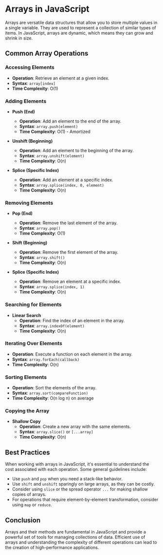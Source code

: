 # Arrays in JavaScript

Arrays are versatile data structures that allow you to store multiple values in a single variable. They are used to represent a collection of similar types of items. In JavaScript, arrays are dynamic, which means they can grow and shrink in size.

## Common Array Operations

### Accessing Elements
- **Operation**: Retrieve an element at a given index.
- **Syntax**: `array[index]`
- **Time Complexity**: O(1)

### Adding Elements
- **Push (End)**
  - **Operation**: Add an element to the end of the array.
  - **Syntax**: `array.push(element)`
  - **Time Complexity**: O(1) - Amortized

- **Unshift (Beginning)**
  - **Operation**: Add an element to the beginning of the array.
  - **Syntax**: `array.unshift(element)`
  - **Time Complexity**: O(n)

- **Splice (Specific Index)**
  - **Operation**: Add an element at a specific index.
  - **Syntax**: `array.splice(index, 0, element)`
  - **Time Complexity**: O(n)

### Removing Elements
- **Pop (End)**
  - **Operation**: Remove the last element of the array.
  - **Syntax**: `array.pop()`
  - **Time Complexity**: O(1)

- **Shift (Beginning)**
  - **Operation**: Remove the first element of the array.
  - **Syntax**: `array.shift()`
  - **Time Complexity**: O(n)

- **Splice (Specific Index)**
  - **Operation**: Remove an element at a specific index.
  - **Syntax**: `array.splice(index, 1)`
  - **Time Complexity**: O(n)

### Searching for Elements
- **Linear Search**
  - **Operation**: Find the index of an element in the array.
  - **Syntax**: `array.indexOf(element)`
  - **Time Complexity**: O(n)

### Iterating Over Elements
- **Operation**: Execute a function on each element in the array.
- **Syntax**: `array.forEach(callback)`
- **Time Complexity**: O(n)

### Sorting Elements
- **Operation**: Sort the elements of the array.
- **Syntax**: `array.sort(compareFunction)`
- **Time Complexity**: O(n log n) on average

### Copying the Array
- **Shallow Copy**
  - **Operation**: Create a new array with the same elements.
  - **Syntax**: `array.slice()` or `[...array]`
  - **Time Complexity**: O(n)

## Best Practices

When working with arrays in JavaScript, it's essential to understand the cost associated with each operation. Some general guidelines include:

- Use `push` and `pop` when you need a stack-like behavior.
- Use `shift` and `unshift` sparingly on large arrays, as they can be costly.
- Consider using `slice` or the spread operator `...` for making shallow copies of arrays.
- For operations that require element-by-element transformation, consider using `map` or `reduce`.

## Conclusion

Arrays and their methods are fundamental in JavaScript and provide a powerful set of tools for managing collections of data. Efficient use of arrays and understanding the complexity of different operations can lead to the creation of high-performance applications.
